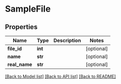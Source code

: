# SampleFile

## Properties
Name | Type | Description | Notes
------------ | ------------- | ------------- | -------------
**file_id** | **int** |  | [optional] 
**name** | **str** |  | [optional] 
**real_name** | **str** |  | [optional] 

[[Back to Model list]](../README.md#documentation-for-models) [[Back to API list]](../README.md#documentation-for-api-endpoints) [[Back to README]](../README.md)


